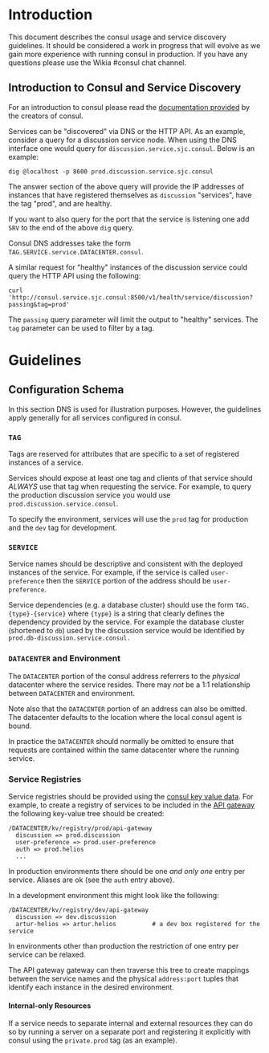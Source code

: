 # Introduction

This document describes the consul usage and service discovery guidelines. It
should be considered a work in progress that will evolve as we gain more
experience with running consul in production. If you have any questions please
use the Wikia #consul chat channel.

## Introduction to Consul and Service Discovery

For an introduction to consul please read the [documentation
provided](https://www.consul.io/intro/) by the creators of consul.

Services can be "discovered" via DNS or the HTTP API. As an example, consider a
query for a discussion service node. When using the DNS interface one would
query for `discussion.service.sjc.consul`. Below is an example:

```
dig @localhost -p 8600 prod.discussion.service.sjc.consul
```

The answer section of the above query will provide the IP addresses of instances
that have registered themselves as `discussion` "services", have the tag
"prod", and are healthy.

If you want to also query for the port that the service is listening one
add `SRV` to the end of the above `dig` query.

Consul DNS addresses take the form `TAG.SERVICE.service.DATACENTER.consul`.

A similar request for "healthy" instances of the discussion service could query
the HTTP API using the following:

```
curl 'http://consul.service.sjc.consul:8500/v1/health/service/discussion?passing&tag=prod'
```

The `passing` query parameter will limit the output to "healthy" services. The
`tag` parameter can be used to filter by a tag.

# Guidelines

## Configuration Schema

In this section DNS is used for illustration purposes. However, the guidelines
apply generally for all services configured in consul.

### `TAG`

Tags are reserved for attributes that are specific to a set of registered
instances of a service.

Services should expose at least one tag and clients of that service should
*ALWAYS* use that tag when requesting the service. For example, to query the
production discussion service you would use
`prod.discussion.service.consul`.

To specify the environment, services will use the `prod` tag for production
and the `dev` tag for development.

### `SERVICE`

Service names should be descriptive and consistent with the deployed instances
of the service. For example, if the service is called `user-preference` then the
`SERVICE` portion of the address should be `user-preference`.

Service dependencies (e.g. a database cluster) should use the form
`TAG.{type}-{service}` where `{type}` is a string that clearly defines the
dependency provided by the service. For example the database cluster (shortened
to `db`) used by the discussion service would be identified by
`prod.db-discussion.service.consul.`

### `DATACENTER` and Environment

The `DATACENTER` portion of the consul address referrers to the _physical_
datacenter where the service resides. There may _not_ be a 1:1 relationship
between `DATACENTER` and environment.

Note also that the `DATACENTER` portion of an address can also be omitted.
The datacenter defaults to the location where the local consul agent is bound.

In practice the `DATACENTER` should normally be omitted to ensure that requests
are contained within the same datacenter where the running service.

### Service Registries

Service registries should be provided using the [consul key
value data](https://www.consul.io/intro/getting-started/kv.html). For example,
to create a registry of services to be included in the
[API gateway](https://github.com/Wikia/api-gateway) the following key-value tree
should be created:

```
/DATACENTER/kv/registry/prod/api-gateway
  discussion => prod.discussion
  user-preference => prod.user-preference
  auth => prod.helios
  ...
```

In production environments there should be one *and only one* entry per service.
Aliases are ok (see the `auth` entry above).

In a development environment this might look like the following:

```
/DATACENTER/kv/registry/dev/api-gateway
  discussion => dev.discussion
  artur-helios => artur.helios          # a dev box registered for the service
```

In environments other than production the restriction of one entry per service
can be relaxed.

The API gateway gateway can then traverse this tree to create mappings between
the service names and the physical `address:port` tuples that identify each
instance in the desired environment.

#### Internal-only Resources

If a service needs to separate internal and external resources they can do so by
running a server on a separate port and registering it explicitly with consul
using the `private.prod` tag (as an example).
